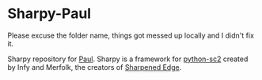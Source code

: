 # Sharpy-Paul

Please excuse the folder name, things got messed up locally and I didn't fix it.

Sharpy repository for [Paul](https://ai-arena.net/bots/78//). Sharpy is a framework for [python-sc2](https://github.com/BurnySc2/python-sc2) created by Infy and Merfolk, the creators of [Sharpened Edge](https://ai-arena.net/bots/40/).
